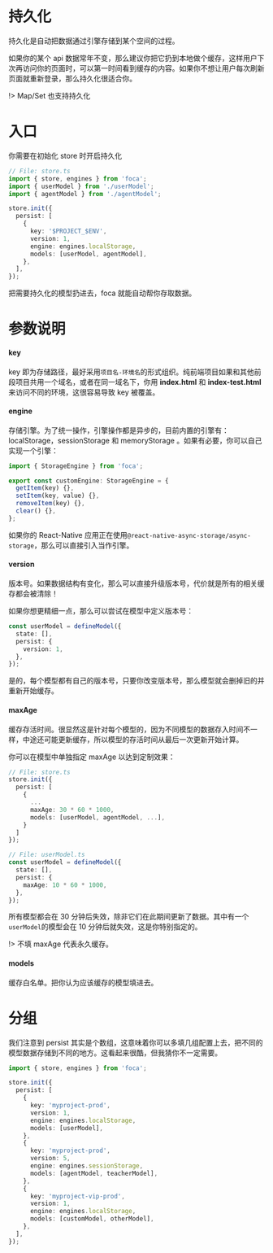 # 持久化

持久化是自动把数据通过引擎存储到某个空间的过程。

如果你的某个 api 数据常年不变，那么建议你把它扔到本地做个缓存，这样用户下次再访问你的页面时，可以第一时间看到缓存的内容。如果你不想让用户每次刷新页面就重新登录，那么持久化很适合你。

!> Map/Set 也支持持久化

# 入口

你需要在初始化 store 时开启持久化

```typescript
// File: store.ts
import { store, engines } from 'foca';
import { userModel } from './userModel';
import { agentModel } from './agentModel';

store.init({
  persist: [
    {
      key: '$PROJECT_$ENV',
      version: 1,
      engine: engines.localStorage,
      models: [userModel, agentModel],
    },
  ],
});
```

把需要持久化的模型扔进去，foca 就能自动帮你存取数据。

# 参数说明

#### key

key 即为存储路径，最好采用`项目名-环境名`的形式组织。纯前端项目如果和其他前段项目共用一个域名，或者在同一域名下，你用 **index.html** 和 **index-test.html** 来访问不同的环境，这很容易导致 key 被覆盖。

#### engine

存储引擎。为了统一操作，引擎操作都是异步的，目前内置的引擎有：localStorage，sessionStorage 和 memoryStorage 。如果有必要，你可以自己实现一个引擎：

```typescript
import { StorageEngine } from 'foca';

export const customEngine: StorageEngine = {
  getItem(key) {},
  setItem(key, value) {},
  removeItem(key) {},
  clear() {},
};
```

如果你的 React-Native 应用正在使用`@react-native-async-storage/async-storage`，那么可以直接引入当作引擎。

#### version

版本号。如果数据结构有变化，那么可以直接升级版本号，代价就是所有的相关缓存都会被清除！

如果你想更精细一点，那么可以尝试在模型中定义版本号：

```typescript
const userModel = defineModel({
  state: [],
  persist: {
    version: 1,
  },
});
```

是的，每个模型都有自己的版本号，只要你改变版本号，那么模型就会删掉旧的并重新开始缓存。

#### maxAge

缓存存活时间。很显然这是针对每个模型的，因为不同模型的数据存入时间不一样，中途还可能更新缓存，所以模型的存活时间从最后一次更新开始计算。

你可以在模型中单独指定 maxAge 以达到定制效果：

```typescript
// File: store.ts
store.init({
  persist: [
    {
      ...
      maxAge: 30 * 60 * 1000,
      models: [userModel, agentModel, ...],
    }
  ]
});

// File: userModel.ts
const userModel = defineModel({
  state: [],
  persist: {
    maxAge: 10 * 60 * 1000,
  },
});
```

所有模型都会在 30 分钟后失效，除非它们在此期间更新了数据。其中有一个`userModel`的模型会在 10 分钟后就失效，这是你特别指定的。

!> 不填 maxAge 代表永久缓存。

#### models

缓存白名单。把你认为应该缓存的模型填进去。

# 分组

我们注意到 persist 其实是个数组，这意味着你可以多填几组配置上去，把不同的模型数据存储到不同的地方。这看起来很酷，但我猜你不一定需要。

```typescript
import { store, engines } from 'foca';

store.init({
  persist: [
    {
      key: 'myproject-prod',
      version: 1,
      engine: engines.localStorage,
      models: [userModel],
    },
    {
      key: 'myproject-prod',
      version: 5,
      engine: engines.sessionStorage,
      models: [agentModel, teacherModel],
    },
    {
      key: 'myproject-vip-prod',
      version: 1,
      engine: engines.localStorage,
      models: [customModel, otherModel],
    },
  ],
});
```
